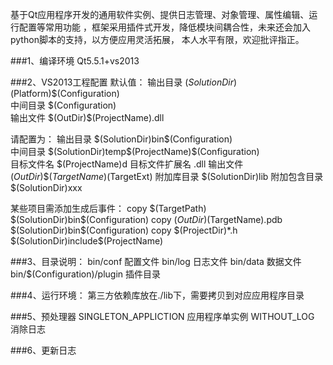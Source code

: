 基于Qt应用程序开发的通用软件实例、提供日志管理、对象管理、属性编辑、运行配置等常用功能
，框架采用插件式开发，降低模块间耦合性，未来还会加入python脚本的支持，以方便应用灵活拓展，
本人水平有限，欢迎批评指正。

###1、编译环境
Qt5.5.1+vs2013

###2、VS2013工程配置
默认值：
输出目录 $(SolutionDir)$(Platform)\$(Configuration)\
中间目录 $(Configuration)\
输出文件 $(OutDir)\$(ProjectName).dll

请配置为：
输出目录 $(SolutionDir)bin\$(Configuration)\
中间目录 $(SolutionDir)temp\$(ProjectName)\$(Configuration)\
目标文件名 $(ProjectName)d
目标文件扩展名 .dll
输出文件 $(OutDir)\$(TargetName)$(TargetExt)
附加库目录 $(SolutionDir)lib
附加包含目录 $(SolutionDir)xxx

某些项目需添加生成后事件：
copy $(TargetPath) $(SolutionDir)bin\$(Configuration)
copy $(OutDir)$(TargetName).pdb $(SolutionDir)bin\$(Configuration)
copy $(ProjectDir)*.h $(SolutionDir)include\$(ProjectName)

###3、目录说明：
bin/conf 配置文件
bin/log 日志文件
bin/data 数据文件
bin/$(Configuration)/plugin 插件目录

###4、运行环境：
第三方依赖库放在./lib下，需要拷贝到对应应用程序目录

###5、预处理器
SINGLETON_APPLICTION		应用程序单实例
WITHOUT_LOG					消除日志

###6、更新日志